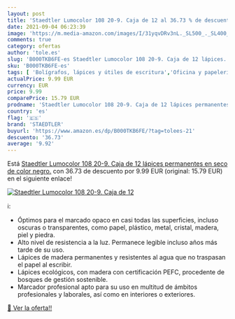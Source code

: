 ```yaml
---
layout: post
title: 'Staedtler Lumocolor 108 20-9. Caja de 12 al 36.73 % de descuento'
date: 2021-09-04 06:23:39
image: 'https://m.media-amazon.com/images/I/31yqvDRv3nL._SL500_._SL400_.jpg'
comments: true
category: ofertas
author: 'tole.es'
slug: 'B000TKB6FE-es Staedtler Lumocolor 108 20-9. Caja de 12 lápices...'
sku: 'B000TKB6FE-es'
tags: [ 'Bolígrafos, lápices y útiles de escritura','Oficina y papelería','Rotuladores permanentes','Rotuladores y subrayadores','lápices','staedtler', ]
actualPrice: 9.99 EUR
currency: EUR
price: 9.99
comparePrice: 15.79 EUR
prodname: 'Staedtler Lumocolor 108 20-9. Caja de 12 lápices permanentes en seco de color negro.'
country: 'es'
flag: '🇪🇸'
brand: 'STAEDTLER'
buyurl: 'https://www.amazon.es/dp/B000TKB6FE/?tag=tolees-21'
descuento: '36.73'
average: '9.92'
---
```


Está [Staedtler Lumocolor 108 20-9. Caja de 12 lápices permanentes en seco de color negro.](https://www.amazon.es/dp/B000TKB6FE/?tag=tolees-21) con 36.73 de descuento por 9.99 EUR (original: 15.79 EUR) en el siguiente enlace!

[![Staedtler Lumocolor 108 20-9. Caja de 12](https://m.media-amazon.com/images/I/31yqvDRv3nL._SL500_._SL400_.jpg)](https://www.amazon.es/dp/B000TKB6FE/?tag=tolees-21)

ℹ️:

- Óptimos para el marcado opaco en casi todas las superficies, incluso oscuras o transparentes, como papel, plástico, metal, cristal, madera, piel y piedra.
- Alto nivel de resistencia a la luz. Permanece legible incluso años más tarde de su uso.
- Lápices de madera permanentes y resistentes al agua que no traspasan el papel al escribir.
- Lápices ecológicos, con madera con certificación PEFC, procedente de bosques de gestión sostenible.
- Marcador profesional apto para su uso en multitud de ámbitos profesionales y laborales, así como en interiores o exteriores.

[🛒 Ver la oferta!!](https://www.amazon.es/dp/B000TKB6FE/?tag=tolees-21)

